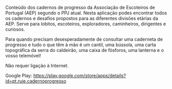 Conteúdo dos cadernos de progresso da Associação de Escoteiros de Portugal (AEP) segundo o PPJ atual.
Nesta aplicação podes encontrar todos os cadernos e desafios propostos para as diferentes divisões etárias da AEP. Serve para lobitos, escoteiros, exploradores, caminheiros, dirigentes e curiosos.

Para quando precisam desesperadamente de consultar uma caderneta de progresso e tudo o que têm à mão é um cantil, uma bússola, uma carta topográfica da serra do caldeirão, uma caixa de fósforos, uma lanterna e o vosso telemóvel!

Não requer ligação à Internet.

Google Play: https://play.google.com/store/apps/details?id=pt.ruie.cadernoprogresso
